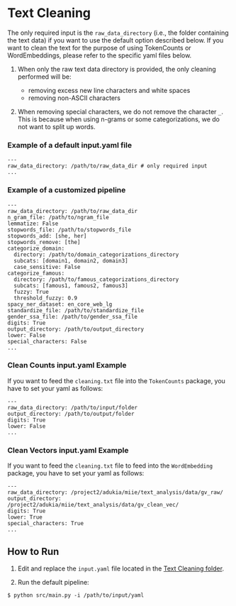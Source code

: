 # Text Cleaning

The only required input is the `raw_data_directory` (i.e., the folder containing the text data) if you want to use the default option described below. If you want to clean the text for the purpose of using TokenCounts or WordEmbeddings, please refer to the specific yaml files below. 

1. When only the raw text data directory is provided, the only cleaning performed will be: 
    - removing excess new line characters and white spaces 
    - removing non-ASCII characters
    
2. When removing special characters, we do not remove the character `_`. This is because when using n-grams or some categorizations, we do not want to split up words.


### Example of a default input.yaml file

```
---
raw_data_directory: /path/to/raw_data_dir # only required input
...
```


### Example of a customized pipeline

```
---
raw_data_directory: /path/to/raw_data_dir
n_gram_file: /path/to/ngram_file
lemmatize: False
stopwords_file: /path/to/stopwords_file
stopwords_add: [she, her]
stopwords_remove: [the]
categorize_domain:
  directory: /path/to/domain_categorizations_directory
  subcats: [domain1, domain2, domain3]
  case_sensitive: False
categorize_famous:
  directory: /path/to/famous_categorizations_directory
  subcats: [famous1, famous2, famous3]
  fuzzy: True
  threshold_fuzzy: 0.9
spacy_ner_dataset: en_core_web_lg
standardize_file: /path/to/standardize_file
gender_ssa_file: /path/to/gender_ssa_file
digits: True
output_directory: /path/to/output_directory
lower: False
special_characters: False
...
```

### Clean Counts input.yaml Example

If you want to feed the `cleaning.txt` file into the `TokenCounts` package, you have to set your yaml as follows: 

```
---
raw_data_directory: /path/to/input/folder 
output_directory: /path/to/output/folder 
digits: True
lower: False
...
```

### Clean Vectors input.yaml Example
If you want to feed the `cleaning.txt` file to feed into the `WordEmbedding` package, you have to set your yaml as follows: 


```
---
raw_data_directory: /project2/adukia/miie/text_analysis/data/gv_raw/
output_directory: /project2/adukia/miie/text_analysis/data/gv_clean_vec/
digits: True
lower: True
special_characters: True
...
```


## How to Run

1. Edit and replace the `input.yaml` file located in the [Text Cleaning folder](https://github.com/miielab/miienlp/tree/main/miienlp/text_cleaning/src). 

2. Run the default pipeline:
```
$ python src/main.py -i /path/to/input/yaml
```
